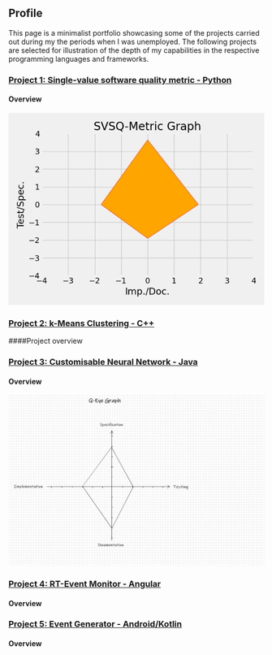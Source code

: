 ## Profile

This page is a minimalist portfolio showcasing some of the projects carried out during my the periods when 
I was unemployed. The following projects are selected for illustration of the depth of my capabilities in the
respective programming languages and frameworks.

### [Project 1: Single-value software quality metric - Python](https://github.com/Pendo720/svsqm)  
#### Overview

![](/gh-images/svsqm_graph.png)

### [Project 2: k-Means Clustering - C++](https://github.com/Pendo720/kmeans-fp)  
####Project overview

### [Project 3: Customisable Neural Network - Java](https://github.com/Pendo720/nn-fp)  
#### Overview

![](/gh-images/graph.png)

### [Project 4: RT-Event Monitor - Angular](https://github.com/Pendo720/Tri-Font)  
#### Overview

### [Project 5: Event Generator - Android/Kotlin](https://github.com/Pendo720/nfc-eg)  
#### Overview
